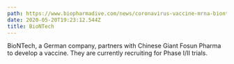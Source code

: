 ```yaml
---
path: https://www.biopharmadive.com/news/coronavirus-vaccine-mrna-biontech-pfizer-moderna/574202/
date: 2020-05-20T19:23:12.544Z
title: BioNTech
---
```

BioNTech, a German company, partners with Chinese Giant Fosun Pharma to develop a vaccine. They are currently recruiting for Phase I/II trials.
